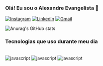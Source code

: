 
<!-- @import "[TOC]" {cmd="toc" depthFrom=1 depthTo=6 orderedList=false} -->
### Olá! Eu sou o Alexandre Evangelista 👋

[![Instagram](https://img.shields.io/badge/Instagram-E4405F?style=for-the-badge&logo=instagram&logoColor=white)](https://www.instagram.com/xand_evangelista/)
[![Linkedln](https://img.shields.io/badge/LinkedIn-0077B5?style=for-the-badge&logo=linkedin&logoColor=white)]([www.linkedin.com/in/xand-evangelista](https://www.linkedin.com/in/xand-evangelista/))
[![Gmail](https://img.shields.io/badge/Gmail-D14836?style=for-the-badge&logo=gmail&logoColor=white)](alefernandocampos38@gmail.com)


![Anurag's GitHub stats](https://github-readme-stats.vercel.app/api?username=XandEva&show_icons=true&theme=highcontrast)

### Tecnologias que uso durante meu dia

<div style="display: inline_block"></br>
<img align="center" alt="javascript" src="https://img.shields.io/badge/JavaScript-F7DF1E?style=for-the-badge&logo=javascript&logoColor=black"/>
<img align="center" alt="javascript" src="https://img.shields.io/badge/Node.js-43853D?style=for-the-badge&logo=node.js&logoColor=white"/>
<img align="center" alt="javascript" src="https://img.shields.io/badge/PHP-777BB4?style=for-the-badge&logo=php&logoColor=white"/>

</div>
